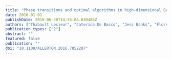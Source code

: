 ```yaml
---
title: "Phase transitions and optimal algorithms in high-dimensional Gaussian mixture clustering"
date: 2016-01-01
publishDate: 2019-06-30T14:35:06.030486Z
authors: ["Thibault Lesieur", "Caterina De Bacco", "Jess Banks", "Florent Krzakala", "Cris Moore", "Lenka Zdeborová"]
publication_types: ["2"]
abstract: ""
featured: false
publication: ""
doi: "10.1109/ALLERTON.2016.7852287"
---
```


